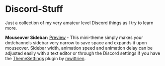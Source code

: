 # Discord-Stuff

Just a collection of my very amateur level Discord things as I try to learn more.

__Mouseover Sidebar:__ [Preview](https://i.imgur.com/xVtIRu1.mp4) - This mini-theme simply makes your dm/channels sidebar very narrow to save space and expands it upon mouseover.
Sidebar width, animation speed and animation delay can be adjusted easily with a text editor or through the Discord settings if you have the [ThemeSettings](https://github.com/mwittrien/BetterDiscordAddons/tree/master/Plugins/ThemeSettings) plugin by [mwittrien](https://github.com/mwittrien).
